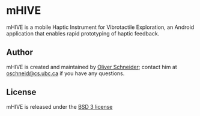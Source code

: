 # mHIVE
mHIVE is a mobile Haptic Instrument for Vibrotactile Exploration, an Android application that enables rapid prototyping of haptic feedback.

## Author
mHIVE is created and maintained by [Oliver Schneider](oschneid@cs.ubc.ca); contact him at oschneid@cs.ubc.ca if you have any questions.

## License
mHIVE is released under the [BSD 3 license](https://opensource.org/licenses/BSD-3-Clause)
